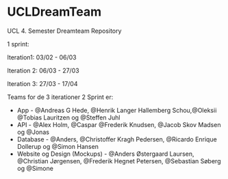 # UCLDreamTeam
UCL 4. Semester Dreamteam Repository

1 sprint:


Iteration1: 03/02 - 06/03

Iteration 2: 06/03 - 27/03

Iteration 3: 27/03 - 17/04

Teams for de 3 iterationer 2 Sprint er:

- App - @Andreas G Hede, @Henrik Langer Hallemberg Schou,@Oleksii @Tobias Lauritzen og @Steffen Juhl 
- API - @Alex Holm, @Caspar @Frederik Knudsen, @Jacob Skov Madsen og @Jonas 
- Database - @Anders, @Christoffer Kragh Pedersen, @Ricardo Enrique Dollerup og @Simon Hansen 
- Website og Design (Mockups) - @Anders Østergaard Laursen, @Christian Jørgensen, @Frederik Hegnet Petersen, @Sebastian Søberg og @Simone 
